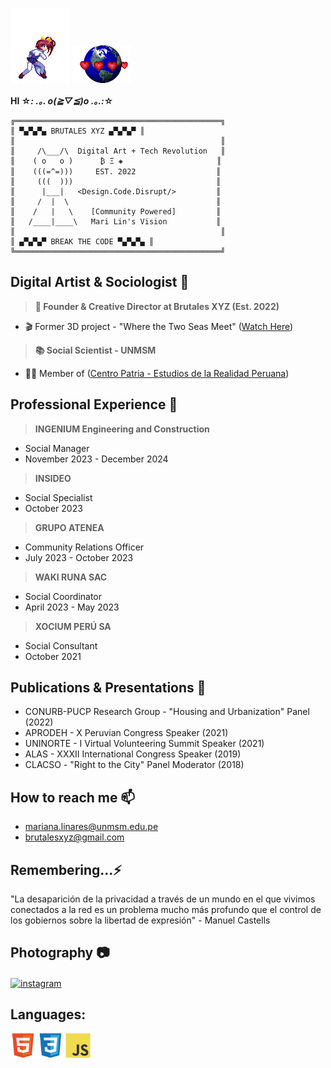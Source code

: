 <img src="cherrysakura84_logo.gif"> <img src="planetheart.gif">

**HI ☆*: .｡. o(≧▽≦)o .｡.:*☆**

```
╔══════════════════════════════════════════════╗
║ ▀▄▀▄▀▄ BRUTALES XYZ ▄▀▄▀▄▀ ║
║                                              ║
║     /\___/\  Digital Art + Tech Revolution   ║
║    ( o   o )      ₿ Ξ ◈                     ║
║    (((=^=)))     EST. 2022                  ║
║     (((  )))                                ║
║      |___|   <Design.Code.Disrupt/>         ║
║     /  |  \                                 ║
║    /   |   \    [Community Powered]         ║
║   /____|____\   Mari Lin's Vision           ║
║                                              ║
║ ▄▀▄▀▄▀ BREAK THE CODE ▀▄▀▄▀▄ ║
╚══════════════════════════════════════════════╝
```

## Digital Artist & Sociologist 🎨
> **🎯 Founder & Creative Director at Brutales XYZ (Est. 2022)**
- 🎬 Former 3D project - "Where the Two Seas Meet" ([Watch Here](https://festregards.com/2024/10/25/where-the-two-seas-meet-dir-motaz-h-matar/))

> **📚 Social Scientist - UNMSM**
- ✍🏼 Member of ([Centro Patria - Estudios de la Realidad Peruana](https://centropatria.pe/public/))

## Professional Experience 💼
> **INGENIUM Engineering and Construction**
- Social Manager
- November 2023 - December 2024

> **INSIDEO**
- Social Specialist
- October 2023

> **GRUPO ATENEA**
- Community Relations Officer
- July 2023 - October 2023

> **WAKI RUNA SAC**
- Social Coordinator
- April 2023 - May 2023

> **XOCIUM PERÚ SA**
- Social Consultant
- October 2021

## Publications & Presentations 📝
- CONURB-PUCP Research Group - "Housing and Urbanization" Panel (2022)
- APRODEH - X Peruvian Congress Speaker (2021)
- UNINORTE - I Virtual Volunteering Summit Speaker (2021)
- ALAS - XXXII International Congress Speaker (2019)
- CLACSO - "Right to the City" Panel Moderator (2018)

## How to reach me 📫
- mariana.linares@unmsm.edu.pe
- brutalesxyz@gmail.com

## Remembering...⚡
"La desaparición de la privacidad a través de un mundo en el que vivimos conectados a la red es un problema mucho más profundo que el control de los gobiernos sobre la libertad de expresión" - Manuel Castells

## Photography 📷
<p align="left">
<a href="https://www.instagram.com/sochologa_" target="blank"><img align="center" src="https://raw.githubusercontent.com/rahuldkjain/github-profile-readme-generator/master/src/images/icons/Social/instagram.svg" alt="instagram" height="30" width="40" /></a>
</p>

## Languages:
<p align="left">
<img src="https://raw.githubusercontent.com/devicons/devicon/master/icons/html5/html5-original.svg" alt="html5" width="40" height="40"/>
<img src="https://raw.githubusercontent.com/devicons/devicon/master/icons/css3/css3-original.svg" alt="css3" width="40" height="40"/>
<img src="https://raw.githubusercontent.com/devicons/devicon/master/icons/javascript/javascript-original.svg" alt="javascript" width="40" height="40"/>
</p>

